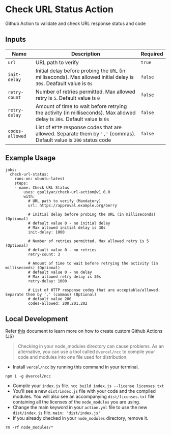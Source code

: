 # Check URL Status Action
Github Action to validate and check URL response status and code

## Inputs

Name | Description | Required
--- | --- | ---
`url` | URL path to verify | `true`
`init-delay` | Initial delay before probing the `URL` (in milliseconds). Max allowed initial delay is `30s`. Deafault value is `0s` | `false`
`retry-count` | Number of retries permitted. Max allowed retry is `5`. Default value is `0` | `false`
`retry-delay` | Amount of time to wait before retrying the activity (in milliseconds). Max allowed delay is `30s`. Default value is `0s` | `false`
`codes-allowed` | List of `HTTP` response codes that are allowed. Separate them by `','` (commas). Default value is `200` status code | `false`

## Example Usage

```
jobs:
  check-url-status:
    runs-on: ubuntu-latest
    steps:
    - name: Check URL Status
        uses: gpuliyar/check-url-action@v1.0.0
        with:
          # URL path to verify (Mandatory)
          url: https://approval.example.org/berry

          # Initial delay before probing the URL (in milliseconds) (Optional)
          # default value 0 - no initial delay
          # Max allowed initial delay is 30s
          init-delay: 1000

          # Number of retries permitted. Max allowed retry is 5 (Optional)
          # default value 0 - no retries
          retry-count: 3

          # Amount of time to wait before retrying the activity (in milliseconds) (Optional)
          # default value 0 - no delay
          # Max allowed retry delay is 30s
          retry-delay: 1000

          # List of HTTP response codes that are acceptable/allowed. Separate them by ',' (commas) (Optional)
          # default value 200
          codes-allowed: 200,201,202
```

## Local Development

Refer [this](https://docs.github.com/en/actions/creating-actions/creating-a-javascript-action) document to learn more on how to create custom Github Actions (JS) 

> Checking in your node_modules directory can cause problems. As an alternative, you can use a tool called `@vercel/ncc` to compile your code and modules into one file used for distribution.

* Install `vercel/ncc` by running this command in your terminal. 
```
npm i -g @vercel/ncc
```
* Compile your `index.js` file. `ncc build index.js --license licenses.txt`
* You'll see a new `dist/index.js` file with your code and the compiled modules. You will also see an accompanying `dist/licenses.txt` file containing all the licenses of the `node_modules` you are using.
* Change the main keyword in your `action.yml` file to use the new `dist/index.js` file. `main: 'dist/index.js'`
* If you already checked in your `node_modules` directory, remove it. 
```
rm -rf node_modules/*
```
